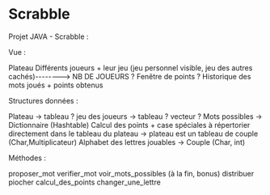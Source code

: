 # Scrabble

Projet JAVA - Scrabble :

Vue :

Plateau 
Différents joueurs + leur jeu (jeu personnel visible, jeu des autres cachés)--------> NB DE JOUEURS ?
Fenêtre de points ?
Historique des mots joués + points obtenus



Structures données :

Plateau -> tableau ? 
jeu des joueurs -> tableau ? vecteur ? 
Mots possibles -> Dictionnaire (Hashtable)
Calcul des points + case spéciales à répertorier directement dans le tableau du plateau -> plateau est un tableau de couple (Char,Multiplicateur)
Alphabet des lettres jouables -> Couple (Char, int)



Méthodes :

proposer_mot
verifier_mot 
voir_mots_possibles (à la fin, bonus)
distribuer
piocher
calcul_des_points
changer_une_lettre
